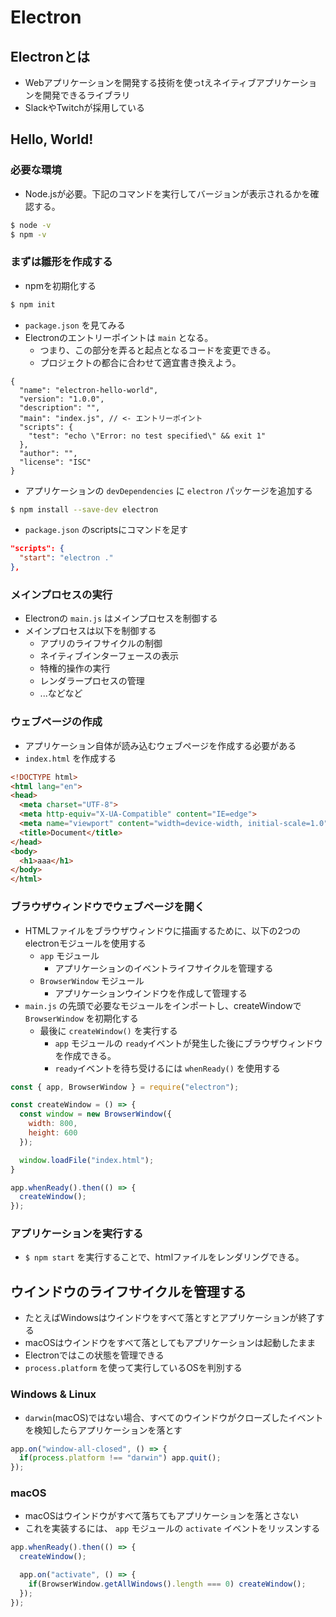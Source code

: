 # Electron
## Electronとは
- Webアプリケーションを開発する技術を使っtえネイティブアプリケーションを開発できるライブラリ
- SlackやTwitchが採用している

## Hello, World!
### 必要な環境
- Node.jsが必要。下記のコマンドを実行してバージョンが表示されるかを確認する。

```bash
$ node -v
$ npm -v
```

### まずは雛形を作成する
- npmを初期化する

```bash
$ npm init
```

- `package.json` を見てみる
- Electronのエントリーポイントは `main` となる。
  - つまり、この部分を弄ると起点となるコードを変更できる。
  - プロジェクトの都合に合わせて適宜書き換えよう。

```jsonc
{
  "name": "electron-hello-world",
  "version": "1.0.0",
  "description": "",
  "main": "index.js", // <- エントリーポイント
  "scripts": {
    "test": "echo \"Error: no test specified\" && exit 1"
  },
  "author": "",
  "license": "ISC"
}

```

- アプリケーションの `devDependencies` に `electron` パッケージを追加する

```bash
$ npm install --save-dev electron
```

- `package.json` のscriptsにコマンドを足す

```json
"scripts": {
  "start": "electron ."
},
```

### メインプロセスの実行
- Electronの `main.js` はメインプロセスを制御する
- メインプロセスは以下を制御する
  - アプリのライフサイクルの制御
  - ネイティブインターフェースの表示
  - 特権的操作の実行
  - レンダラープロセスの管理
  - ...などなど

### ウェブページの作成
- アプリケーション自体が読み込むウェブページを作成する必要がある
- `index.html` を作成する

```html
<!DOCTYPE html>
<html lang="en">
<head>
  <meta charset="UTF-8">
  <meta http-equiv="X-UA-Compatible" content="IE=edge">
  <meta name="viewport" content="width=device-width, initial-scale=1.0">
  <title>Document</title>
</head>
<body>
  <h1>aaa</h1>
</body>
</html>
```

### ブラウザウィンドウでウェブページを開く
- HTMLファイルをブラウザウィンドウに描画するために、以下の2つのelectronモジュールを使用する
  - `app` モジュール
    - アプリケーションのイベントライフサイクルを管理する
  - `BrowserWindow` モジュール
    - アプリケーションウインドウを作成して管理する
- `main.js` の先頭で必要なモジュールをインポートし、createWindowで `BrowserWindow` を初期化する
  - 最後に `createWindow()` を実行する
    - `app` モジュールの `ready`イベントが発生した後にブラウザウィンドウを作成できる。
    - `ready`イベントを待ち受けるには `whenReady()` を使用する

```js
const { app, BrowserWindow } = require("electron");

const createWindow = () => {
  const window = new BrowserWindow({
    width: 800,
    height: 600
  });

  window.loadFile("index.html");
}

app.whenReady().then(() => {
  createWindow();
});
```

### アプリケーションを実行する
- `$ npm start` を実行することで、htmlファイルをレンダリングできる。

## ウインドウのライフサイクルを管理する
- たとえばWindowsはウインドウをすべて落とすとアプリケーションが終了する
- macOSはウインドウをすべて落としてもアプリケーションは起動したまま
- Electronではこの状態を管理できる
- `process.platform` を使って実行しているOSを判別する

### Windows & Linux
- `darwin`(macOS)ではない場合、すべてのウインドウがクローズしたイベントを検知したらアプリケーションを落とす

```js
app.on("window-all-closed", () => {
  if(process.platform !== "darwin") app.quit();
});
```

### macOS
- macOSはウインドウがすべて落ちてもアプリケーションを落とさない
- これを実装するには、 `app` モジュールの `activate` イベントをリッスンする

```js
app.whenReady().then(() => {
  createWindow();

  app.on("activate", () => {
    if(BrowserWindow.getAllWindows().length === 0) createWindow();
  });
});
```

